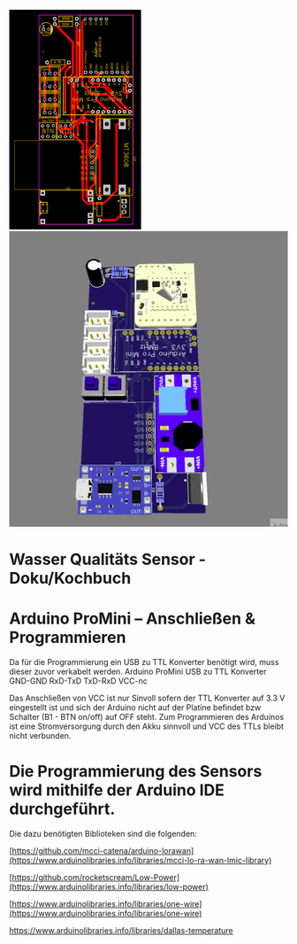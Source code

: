 
![](Images/PCB_WaterQualitySensor.png)
![](Arduino/Animation2.gif)

# Wasser Qualitäts Sensor - Doku/Kochbuch

# Arduino ProMini – Anschließen & Programmieren

Da für die Programmierung ein USB zu TTL Konverter benötigt wird, muss dieser zuvor verkabelt werden.
Arduino ProMini	USB zu TTL Konverter
 GND-GND
 RxD-TxD
 TxD-RxD
 VCC-nc
 
Das Anschließen von VCC ist nur Sinvoll sofern der TTL Konverter auf 3.3 V eingestellt ist und sich der Arduino nicht auf der Platine befindet bzw Schalter (B1 - BTN on/off) auf OFF steht. Zum Programmieren des Arduinos ist eine Stromversorgung durch den Akku sinnvoll und VCC des TTLs bleibt nicht verbunden.

# Die Programmierung des Sensors wird mithilfe der Arduino IDE durchgeführt.

Die dazu benötigten Biblioteken sind die folgenden:

[https://github.com/mcci-catena/arduino-lorawan](https://www.arduinolibraries.info/libraries/mcci-lo-ra-wan-lmic-library)

[https://github.com/rocketscream/Low-Power](https://www.arduinolibraries.info/libraries/low-power)

[https://www.arduinolibraries.info/libraries/one-wire](https://www.arduinolibraries.info/libraries/one-wire)

https://www.arduinolibraries.info/libraries/dallas-temperature













 
 

